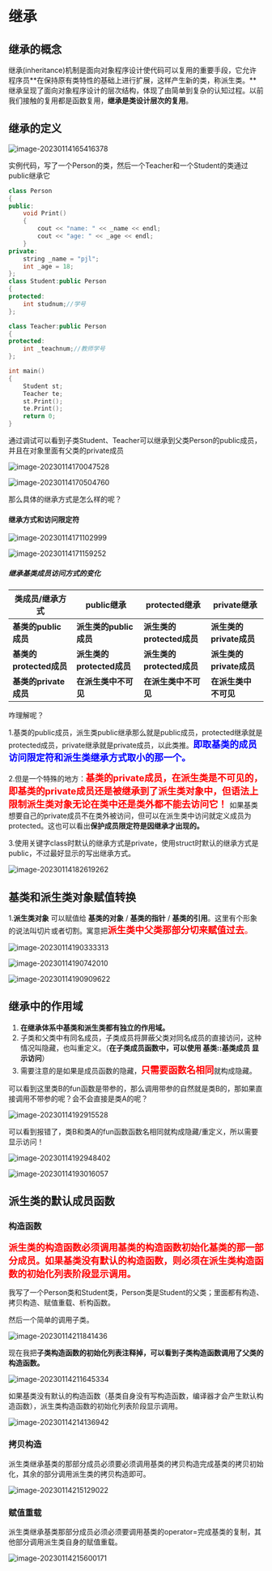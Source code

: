 # 继承

## 继承的概念

继承(inheritance)机制是面向对象程序设计使代码可以复用的重要手段，它允许程序员**在保持原有类特性的基础上进行扩展，这样产生新的类，称派生类。**继承呈现了面向对象程序设计的层次结构，体现了由简单到复杂的认知过程。以前我们接触的复用都是函数复用，**继承是类设计层次的复用**。

## 继承的定义

![image-20230114165416378](https://non1.oss-cn-guangzhou.aliyuncs.com/write1/202301141654416.png)

实例代码，写了一个Person的类，然后一个Teacher和一个Student的类通过public继承它

```cpp
class Person
{
public:
	void Print()
	{
		cout << "name: " << _name << endl;
		cout << "age: " << _age << endl;
	}
private:
	string _name = "pjl";
	int _age = 18;
};
class Student:public Person
{
protected:
	int studnum;//学号
};

class Teacher:public Person
{
protected:
	int _teachnum;//教师学号
};

int main()
{
	Student st;
	Teacher te;
	st.Print();
	te.Print();
	return 0;
}
```

通过调试可以看到子类Student、Teacher可以继承到父类Person的public成员，并且在对象里面有父类的private成员

![image-20230114170047528](https://non1.oss-cn-guangzhou.aliyuncs.com/write1/202301141700519.png)

![image-20230114170504760](https://non1.oss-cn-guangzhou.aliyuncs.com/write1/202301141705674.png)

那么具体的继承方式是怎么样的呢？

#### 继承方式和访问限定符

![image-20230114171102999](https://non1.oss-cn-guangzhou.aliyuncs.com/write1/202301141711968.png)

![image-20230114171159252](https://non1.oss-cn-guangzhou.aliyuncs.com/write1/202301141712100.png)

##### 继承基类成员访问方式的变化

| 类成员/继承方式         | public继承                | protected继承             | private继承             |
| ----------------------- | ------------------------- | ------------------------- | ----------------------- |
| **基类的public成员**    | **派生类的public成员**    | **派生类的protected成员** | **派生类的private成员** |
| **基类的protected成员** | **派生类的protected成员** | **派生类的protected成员** | **派生类的private成员** |
| **基类的private成员**   | **在派生类中不可见**      | **在派生类中不可见**      | **在派生类中不可见**    |

咋理解呢？

1.基类的public成员，派生类public继承那么就是public成员，protected继承就是protected成员，private继承就是private成员，以此类推。<font size=4 color="blue">**即取基类的成员访问限定符和派生类继承方式取小的那一个。**</font>

2.但是一个特殊的地方：<font size=4 color="red">**基类的private成员，在派生类是不可见的，即基类的private成员还是被继承到了派生类对象中，但语法上限制派生类对象无论在类中还是类外都不能去访问它！** </font>如果基类想要自己的private成员不在类外被访问，但可以在派生类中访问就定义成员为protected。这也可以看出**保护成员限定符是因继承才出现的。**

3.使用关键字class时默认的继承方式是private，使用struct时默认的继承方式是public，不过最好显示的写出继承方式。

![image-20230114182619262](https://non1.oss-cn-guangzhou.aliyuncs.com/write1/202301141826177.png)

## 基类和派生类对象赋值转换

1.**派生类对象** 可以赋值给 **基类的对象** / **基类的指针** / **基类的引用**。这里有个形象的说法叫切片或者切割。寓意把<font size=4 color="red">**派生类中父类那部分切来赋值过去**。</font>

![image-20230114190333313](https://non1.oss-cn-guangzhou.aliyuncs.com/write1/202301141903540.png)

![image-20230114190742010](https://non1.oss-cn-guangzhou.aliyuncs.com/write1/202301141907304.png)

![image-20230114190909622](https://non1.oss-cn-guangzhou.aliyuncs.com/write1/202301141909578.png)

## 继承中的作用域

1. **在继承体系中基类和派生类都有独立的作用域。**
2. 子类和父类中有同名成员，子类成员将屏蔽父类对同名成员的直接访问，这种情况叫隐藏，也叫重定义。（**在子类成员函数中，可以使用 基类::基类成员 显示访问**）
3. 需要注意的是如果是成员函数的隐藏，<font size=4 color="red">**只需要函数名相同**</font>就构成隐藏。

可以看到这里类B的fun函数是带参的，那么调用带参的自然就是类B的，那如果直接调用不带参的呢？会不会直接是类A的呢？

![image-20230114192915528](https://non1.oss-cn-guangzhou.aliyuncs.com/write1/202301141929541.png)

可以看到报错了，类B和类A的fun函数函数名相同就构成隐藏/重定义，所以需要显示访问！

![image-20230114192948402](https://non1.oss-cn-guangzhou.aliyuncs.com/write1/202301141929529.png)

![image-20230114193016057](https://non1.oss-cn-guangzhou.aliyuncs.com/write1/202301141930951.png)

## 派生类的默认成员函数

### 构造函数

<font size=4 color="red">**派生类的构造函数必须调用基类的构造函数初始化基类的那一部分成员。如果基类没有默认的构造函数，则必须在派生类构造函数的初始化列表阶段显示调用。**</font>

我写了一个Person类和Student类，Person类是Student的父类；里面都有构造、拷贝构造、赋值重载、析构函数。

然后一个简单的调用子类。

![image-20230114211841436](https://non1.oss-cn-guangzhou.aliyuncs.com/write1/202301142118628.png)

现在我把**子类构造函数的初始化列表注释掉，可以看到子类构造函数调用了父类的构造函数。**

![image-20230114211645334](https://non1.oss-cn-guangzhou.aliyuncs.com/write1/202301142116516.png)

如果基类没有默认的构造函数（基类自身没有写构造函数，编译器才会产生默认构造函数），派生类构造函数的初始化列表阶段显示调用。

![image-20230114214136942](https://non1.oss-cn-guangzhou.aliyuncs.com/write1/202301142141026.png)

### 拷贝构造

派生类继承基类的那部分成员必须要必须调用基类的拷贝构造完成基类的拷贝初始化，其余的部分调用派生类的拷贝构造即可。

![image-20230114215129022](https://non1.oss-cn-guangzhou.aliyuncs.com/write1/202301142151133.png)

### 赋值重载

派生类继承基类那部分成员必须必须要调用基类的operator=完成基类的复制，其他部分调用派生类自身的赋值重载。

![image-20230114215600171](https://non1.oss-cn-guangzhou.aliyuncs.com/write1/202301142156042.png)